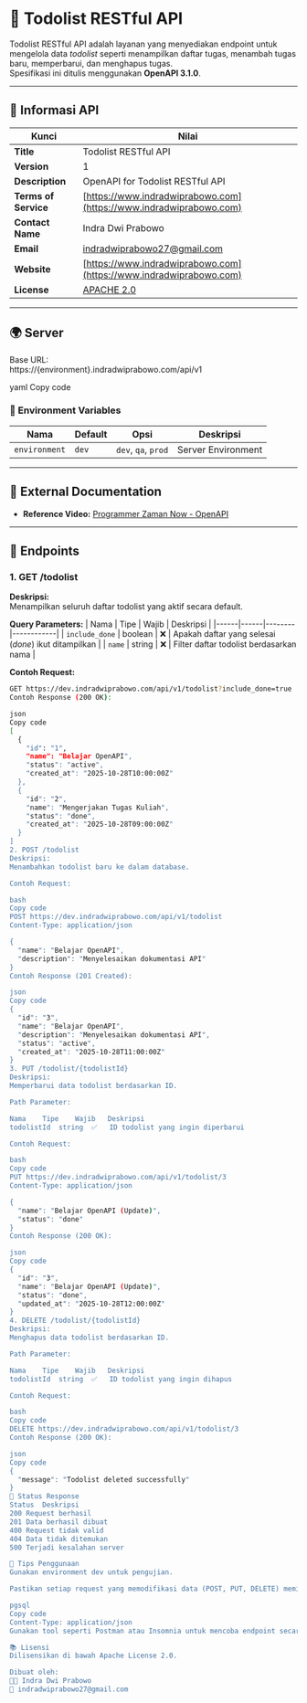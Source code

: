 # 📝 Todolist RESTful API

Todolist RESTful API adalah layanan yang menyediakan endpoint untuk mengelola data *todolist* seperti menampilkan daftar tugas, menambah tugas baru, memperbarui, dan menghapus tugas.  
Spesifikasi ini ditulis menggunakan **OpenAPI 3.1.0**.

---

## 📘 Informasi API

| Kunci | Nilai |
|-------|--------|
| **Title** | Todolist RESTful API |
| **Version** | 1 |
| **Description** | OpenAPI for Todolist RESTful API |
| **Terms of Service** | [https://www.indradwiprabowo.com](https://www.indradwiprabowo.com) |
| **Contact Name** | Indra Dwi Prabowo |
| **Email** | [indradwiprabowo27@gmail.com](mailto:indradwiprabowo27@gmail.com) |
| **Website** | [https://www.indradwiprabowo.com](https://www.indradwiprabowo.com) |
| **License** | [APACHE 2.0](https://www.apache.org/licenses/LICENSE-2.0) |

---

## 🌍 Server

Base URL:  
https://{environment}.indradwiprabowo.com/api/v1

yaml
Copy code

### 🔧 Environment Variables

| Nama | Default | Opsi | Deskripsi |
|------|----------|------|------------|
| `environment` | `dev` | `dev`, `qa`, `prod` | Server Environment |

---

## 📄 External Documentation

- **Reference Video:** [Programmer Zaman Now - OpenAPI](https://www.youtube.com/watch?v=o5b6TYSNK5c&t=1s)

---

## 🚀 Endpoints

### **1. GET /todolist**
**Deskripsi:**  
Menampilkan seluruh daftar todolist yang aktif secara default.

**Query Parameters:**
| Nama | Tipe | Wajib | Deskripsi |
|------|------|--------|------------|
| `include_done` | boolean | ❌ | Apakah daftar yang selesai (*done*) ikut ditampilkan |
| `name` | string | ❌ | Filter daftar todolist berdasarkan nama |

**Contoh Request:**
```bash
GET https://dev.indradwiprabowo.com/api/v1/todolist?include_done=true
Contoh Response (200 OK):

json
Copy code
[
  {
    "id": "1",
    "name": "Belajar OpenAPI",
    "status": "active",
    "created_at": "2025-10-28T10:00:00Z"
  },
  {
    "id": "2",
    "name": "Mengerjakan Tugas Kuliah",
    "status": "done",
    "created_at": "2025-10-28T09:00:00Z"
  }
]
2. POST /todolist
Deskripsi:
Menambahkan todolist baru ke dalam database.

Contoh Request:

bash
Copy code
POST https://dev.indradwiprabowo.com/api/v1/todolist
Content-Type: application/json

{
  "name": "Belajar OpenAPI",
  "description": "Menyelesaikan dokumentasi API"
}
Contoh Response (201 Created):

json
Copy code
{
  "id": "3",
  "name": "Belajar OpenAPI",
  "description": "Menyelesaikan dokumentasi API",
  "status": "active",
  "created_at": "2025-10-28T11:00:00Z"
}
3. PUT /todolist/{todolistId}
Deskripsi:
Memperbarui data todolist berdasarkan ID.

Path Parameter:

Nama	Tipe	Wajib	Deskripsi
todolistId	string	✅	ID todolist yang ingin diperbarui

Contoh Request:

bash
Copy code
PUT https://dev.indradwiprabowo.com/api/v1/todolist/3
Content-Type: application/json

{
  "name": "Belajar OpenAPI (Update)",
  "status": "done"
}
Contoh Response (200 OK):

json
Copy code
{
  "id": "3",
  "name": "Belajar OpenAPI (Update)",
  "status": "done",
  "updated_at": "2025-10-28T12:00:00Z"
}
4. DELETE /todolist/{todolistId}
Deskripsi:
Menghapus data todolist berdasarkan ID.

Path Parameter:

Nama	Tipe	Wajib	Deskripsi
todolistId	string	✅	ID todolist yang ingin dihapus

Contoh Request:

bash
Copy code
DELETE https://dev.indradwiprabowo.com/api/v1/todolist/3
Contoh Response (200 OK):

json
Copy code
{
  "message": "Todolist deleted successfully"
}
🧩 Status Response
Status	Deskripsi
200	Request berhasil
201	Data berhasil dibuat
400	Request tidak valid
404	Data tidak ditemukan
500	Terjadi kesalahan server

🧠 Tips Penggunaan
Gunakan environment dev untuk pengujian.

Pastikan setiap request yang memodifikasi data (POST, PUT, DELETE) memiliki header:

pgsql
Copy code
Content-Type: application/json
Gunakan tool seperti Postman atau Insomnia untuk mencoba endpoint secara langsung.

📚 Lisensi
Dilisensikan di bawah Apache License 2.0.

Dibuat oleh:
👨‍💻 Indra Dwi Prabowo
📧 indradwiprabowo27@gmail.com